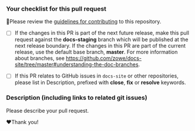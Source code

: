 ### Your checklist for this pull request
🚨Please review the [guidelines for contributing](../docs/contribute/contributing.md) to this repository.

- [ ] If the changes in this PR is part of the next future release, make this pull request against the **docs-staging** branch which will be published at the next release boundary. If the changes in this PR are part of the current release, use the default base branch, **master**. For more information about branches, see https://github.com/zowe/docs-site/tree/master#understanding-the-doc-branches. 
      
- [ ] If this PR relates to GitHub issues in `docs-site` or other repositories, please list in Description, prefixed with **close**, **fix** or **resolve** keywords.

### Description (including links to related git issues)
Please describe your pull request.

:heart:Thank you!
